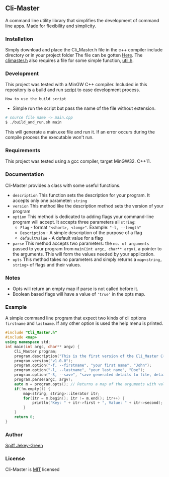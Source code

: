 ## Cli-Master

A command line utility library that simplifies the development of command line apps. Made for flexibility and simplicity.

### Installation
Simply download and place the Cli_Master.h file in the c++ compiler include directory or in your project folder
The file can be gotten [Here](./climaster.h). The [climaster.h](./climaster.h) also requires a file for some simple function, [util.h](./util.h).

### Development
This project was tested with a MinGW C++ compiler. Included in this repository is a build and run [script](./build_and_run.sh) to ease development process.

`How to use the build script`
* Simple run the script but pass the name of the file without extension.
```sh
# source file name -> main.cpp
$ ./build_and_run.sh main
```
This will generate a main.exe file and run it. If an error occurs during the compile process the executable won't run.

### Requirements
This project was tested using a gcc compiler, target MinGW32.
C++11.

### Documentation
Cli-Master provides a class with some useful functions.
* `description`  This function sets the description for your program. It accepts only one parameter: ```string```
* `version` This method like the description method sets the version of your program
* `option` This method is dedicated to adding flags your command-line program will accept. It accepts three parameters all ```string```:
    * `Flag` - format `"<short>, <long>"`. Example:
    `"-l, --length"`
    * `Description` - A simple description of the purpose of a flag
    * `defaultValue` - A default value for a flag
* `parse` This method accepts two parameters: the `no. of arguments` passed to your program from `main(int argc, char** argv)`, a pointer to the arguments. This will form the values needed by your application.
* `opts` This method takes no parameters and simply returns a `map<string, string>` of flags and their values.

### Notes
* Opts will return an empty map if parse is not called before it.
* Boolean based flags will have a value of `'true'` in the opts map.

### Example
A simple command line program that expect two kinds of cli options `firstname` and `lastname`. If any other option is used the help menu is printed.
```c++
#include "Cli_Master.h"
#include <map>
using namespace std;
int main(int argc, char** argv) {
    Cli_Master program;
    program.description("This is the first version of the Cli_Master C++ library for building command line apps");
    program.version("v1.0.0");
    program.option("-f, --firstname", "your first name", "John");
    program.option("-l, --lastname", "your last name", "Doe");
    program.option("-S, --save", "save generated details to file, details.txt", "true");
    program.parse(argc, argv);
    auto m = program.opts(); // Returns a map of the arguments with values. This map is used by the commandline-application.
    if(!m.empty()) {
        map<string, string>::iterator itr;
        for(itr = m.begin(); itr != m.end(); itr++) {
            println("Key: " + itr->first + ", Value: " + itr->second);
        }
    }
    return 0;
}
```

### Author
[Spiff Jekey-Green](https://github.com/SpiffGreen)

### License
Cli-Master is [MIT](./LICENSE) licensed